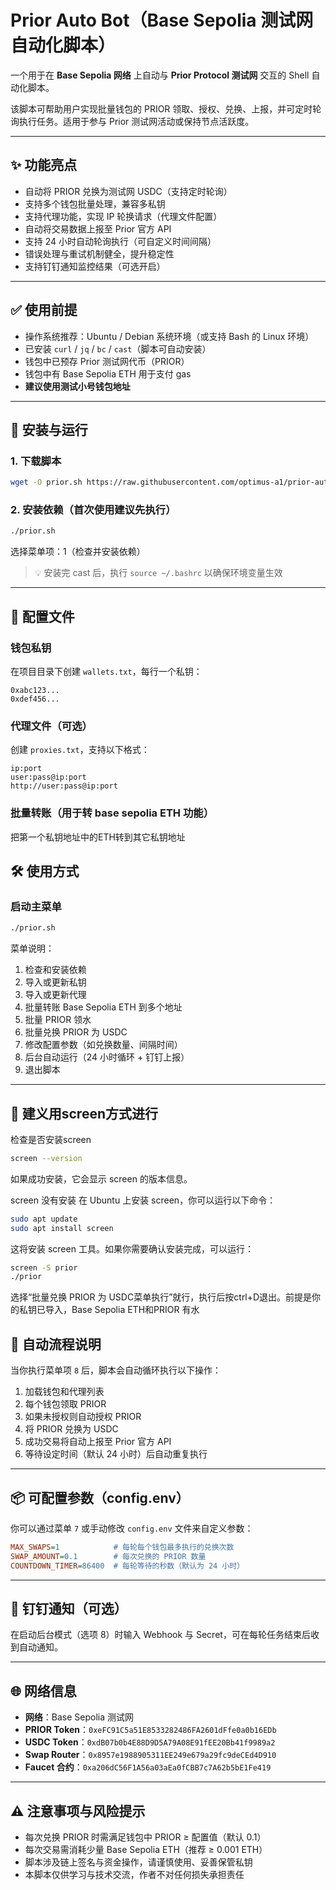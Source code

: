# Prior Auto Bot（Base Sepolia 测试网自动化脚本）

一个用于在 **Base Sepolia 网络** 上自动与 **Prior Protocol 测试网** 交互的 Shell 自动化脚本。

该脚本可帮助用户实现批量钱包的 PRIOR 领取、授权、兑换、上报，并可定时轮询执行任务。适用于参与 Prior 测试网活动或保持节点活跃度。

---

## ✨ 功能亮点

- 自动将 PRIOR 兑换为测试网 USDC（支持定时轮询）
- 支持多个钱包批量处理，兼容多私钥
- 支持代理功能，实现 IP 轮换请求（代理文件配置）
- 自动将交易数据上报至 Prior 官方 API
- 支持 24 小时自动轮询执行（可自定义时间间隔）
- 错误处理与重试机制健全，提升稳定性
- 支持钉钉通知监控结果（可选开启）

---

## ✅ 使用前提

- 操作系统推荐：Ubuntu / Debian 系统环境（或支持 Bash 的 Linux 环境）
- 已安装 `curl` / `jq` / `bc` / `cast`（脚本可自动安装）
- 钱包中已预存 Prior 测试网代币（PRIOR）
- 钱包中有 Base Sepolia ETH 用于支付 gas
- **建议使用测试小号钱包地址**

---

## 🚀 安装与运行

### 1. 下载脚本

```bash
wget -O prior.sh https://raw.githubusercontent.com/optimus-a1/prior-auto-bot/main/prior.sh && chmod +x prior.sh && ./prior.sh
```

### 2. 安装依赖（首次使用建议先执行）

```bash
./prior.sh
```
选择菜单项：1（检查并安装依赖）

> 💡 安装完 cast 后，执行 `source ~/.bashrc` 以确保环境变量生效

---

## 🔐 配置文件

### 钱包私钥

在项目目录下创建 `wallets.txt`，每行一个私钥：

```
0xabc123...
0xdef456...
```

### 代理文件（可选）

创建 `proxies.txt`，支持以下格式：

```
ip:port
user:pass@ip:port
http://user:pass@ip:port
```

### 批量转账（用于转 base sepolia ETH 功能）
把第一个私钥地址中的ETH转到其它私钥地址





## 🛠️ 使用方式

### 启动主菜单

```bash
./prior.sh
```

菜单说明：

1. 检查和安装依赖  
2. 导入或更新私钥  
3. 导入或更新代理  
4. 批量转账 Base Sepolia ETH 到多个地址  
5. 批量 PRIOR 领水  
6. 批量兑换 PRIOR 为 USDC  
7. 修改配置参数（如兑换数量、间隔时间）  
8. 后台自动运行（24 小时循环 + 钉钉上报）  
9. 退出脚本  

---

## 🧪 建义用screen方式进行

检查是否安装screen
```bash
screen --version
```

如果成功安装，它会显示 screen 的版本信息。


screen 没有安装
在 Ubuntu 上安装 screen，你可以运行以下命令：

```bash
sudo apt update
sudo apt install screen
```

这将安装 screen 工具。如果你需要确认安装完成，可以运行：




```bash
screen -S prior
./prior
```
选择“批量兑换 PRIOR 为 USDC菜单执行”就行，执行后按ctrl+D退出。前提是你的私钥已导入，Base Sepolia ETH和PRIOR 有水


## 🧪 自动流程说明

当你执行菜单项 `8` 后，脚本会自动循环执行以下操作：

1. 加载钱包和代理列表  
2. 每个钱包领取 PRIOR  
3. 如果未授权则自动授权 PRIOR  
4. 将 PRIOR 兑换为 USDC  
5. 成功交易将自动上报至 Prior 官方 API  
6. 等待设定时间（默认 24 小时）后自动重复执行  

---

## 📦 可配置参数（config.env）

你可以通过菜单 `7` 或手动修改 `config.env` 文件来自定义参数：

```ini
MAX_SWAPS=1            # 每轮每个钱包最多执行的兑换次数
SWAP_AMOUNT=0.1        # 每次兑换的 PRIOR 数量
COUNTDOWN_TIMER=86400  # 每轮等待的秒数（默认为 24 小时）
```

---

## 📢 钉钉通知（可选）

在启动后台模式（选项 8）时输入 Webhook 与 Secret，可在每轮任务结束后收到自动通知。

---

## 🌐 网络信息

- **网络**：Base Sepolia 测试网  
- **PRIOR Token**：`0xeFC91C5a51E8533282486FA2601dFfe0a0b16EDb`  
- **USDC Token**：`0xdB07b0b4E88D9D5A79A08E91fEE20Bb41f9989a2`  
- **Swap Router**：`0x8957e1988905311EE249e679a29fc9deCEd4D910`  
- **Faucet 合约**：`0xa206dC56F1A56a03aEa0fCBB7c7A62b5bE1Fe419`

---

## ⚠️ 注意事项与风险提示

- 每次兑换 PRIOR 时需满足钱包中 PRIOR ≥ 配置值（默认 0.1）
- 每次交易需消耗少量 Base Sepolia ETH（推荐 ≥ 0.001 ETH）
- 脚本涉及链上签名与资金操作，请谨慎使用、妥善保管私钥
- 本脚本仅供学习与技术交流，作者不对任何损失承担责任
